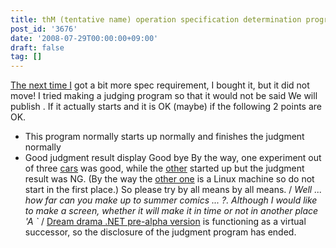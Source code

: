 ```yaml
---
title: thM (tentative name) operation specification determination program
post_id: '3676'
date: '2008-07-29T00:00:00+09:00'
draft: false
tag: []
---
```


[The next time I](http://kagaminer.in/) got a bit more spec requirement, I bought it, but it did not move! I tried making a judging program so that it would not be said We will publish . If it actually starts and it is OK (maybe) if the following 2 points are OK.

*   This program normally starts up normally and finishes the judgment normally
*   Good judgment result display Good bye By the way, one experiment out of three [cars](/palx190dr) was good, while the [other](/netvista-m42slim) started up but the judgment result was NG. (By the way the [other one](/homebuilt-2) is a Linux machine so do not start in the first place.) So please try by all means by all means. / _Well ... how far can you make up to summer comics ... ?. Although I would like to make a screen, whether it will make it in time or not in another place 'A `_ / [Dream drama .NET pre-alpha version](/!/thC/) is functioning as a virtual successor, so the disclosure of the judgment program has ended.